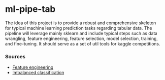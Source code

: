 # ml-pipe-tab
The idea of this project is to provide a robust and comprehensive skeleton for typical machine learning prediction tasks regarding tabular data. The pipeline will leverage mainly sklearn and include typical steps such as data wrangling, feature engineering, feature selection, model selection, training, and fine-tuning. It should serve as a set of util tools for kaggle competitions.

### Sources
- [Feature engineering](https://www.kaggle.com/code/fk0728/feature-engineering-with-sklearn-pipelines)
- [Imbalanced classification](https://www.kaggle.com/code/adaramit/customer-churn-working-with-imbalanced-dataset)
